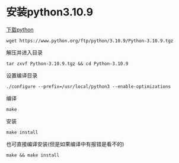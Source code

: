 # 安装python3.10.9

[下载python](https://www.python.org/)

```text
wget https://www.python.org/ftp/python/3.10.9/Python-3.10.9.tgz
```

解压并进入目录

```text
tar zxvf Python-3.10.9.tgz && cd Python-3.10.9
```

设置编译目录

```text
./configure --prefix=/usr/local/python3 --enable-optimizations
```

编译

```text
make
```

安装

```text
make install
```

也可直接编译安装(但是如果编译中有报错是看不的)

```text
make && make install
```
